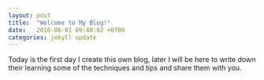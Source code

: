```yaml
---
layout: post
title:  "Welcome to My Blog!"
date:   2016-06-01 09:40:02 +0700
categories: jekyll update
---
```

Today is the first day I create this own blog, later I will be here to write down their learning some of the techniques and tips and share them with you.



<!-- [jekyll-docs]: http://jekyllrb.com/docs/home -->
<!-- [jekyll-gh]:   https://github.com/jekyll/jekyll -->
<!-- [jekyll-talk]: https://talk.jekyllrb.com/ -->
